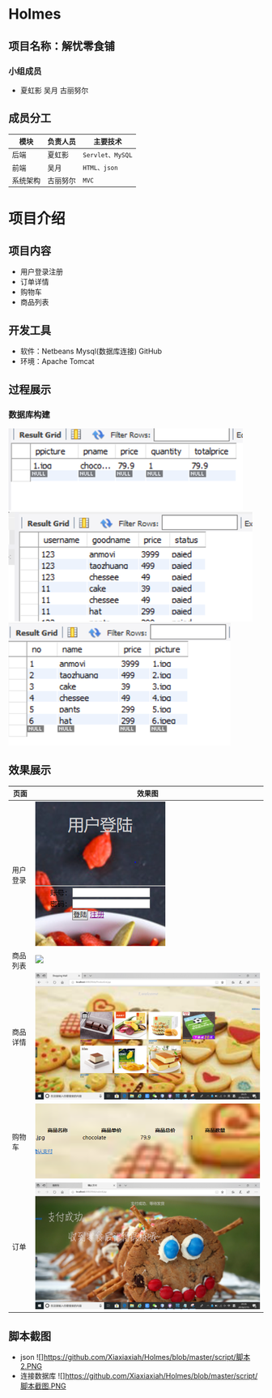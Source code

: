 # Holmes
## 项目名称：解忧零食铺
### 小组成员
* 夏虹影 吴月 古丽努尔
## 成员分工
|**模块**|**负责人员**|**主要技术**|
| ---|---|---
|后端|夏虹影|`Servlet、MySQL`
|前端|吴月|`HTML、json`
|系统架构|古丽努尔|`MVC`
# 项目介绍
## 项目内容
* 用户登录注册 
* 订单详情
* 购物车
* 商品列表
## 开发工具
* 软件：Netbeans Mysql(数据库连接) GitHub 
* 环境：Apache Tomcat 
## 过程展示
### 数据库构建
![](https://github.com/Xiaxiaxiah/Holmes/blob/master/screenshots/sql1.png)
![](https://github.com/Xiaxiaxiah/Holmes/blob/master/screenshots/sql2.png)
![](https://github.com/Xiaxiaxiah/Holmes/blob/master/screenshots/sql3.png)
## 效果展示
|**页面**|**效果图**|
|---|---
|用户登录|![](https://github.com/Xiaxiaxiah/Holmes/blob/master/screenshots/login.png)
|商品列表|![](https://github.com/Xiaxixiah/Holmes/blob/master/screenshots/goods.png)
|商品详情|![](https://github.com/Xiaxiaxiah/Holmes/blob/master/screenshots/goods2.png)
|购物车|![](https://github.com/Xiaxiaxiah/Holmes/blob/master/screenshots/car.png)
|订单|![](https://github.com/Xiaxiaxiah/Holmes/blob/master/screenshots/payoff.png)
## 脚本截图
* json
![]https://github.com/Xiaxiaxiah/Holmes/blob/master/script/脚本2.PNG
* 连接数据库
![]https://github.com/Xiaxiaxiah/Holmes/blob/master/script/脚本截图.PNG
